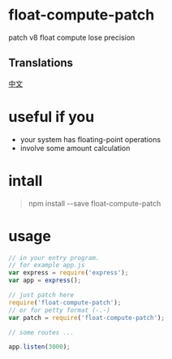 # float-compute-patch
patch v8 float compute lose precision

## Translations
[中文](README_CN.md)

# useful if you
- your system has floating-point operations
- involve some amount calculation

# intall
> npm install --save float-compute-patch

# usage
```javascript
// in your entry program.
// for example app.js
var express = require('express');
var app = express();

// just patch here
require('float-compute-patch');
// or for petty format (-.-)
var patch = require('float-compute-patch');

// some routes ...

app.listen(3000);
```
